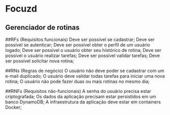 # Focuzd
## Gerenciador de rotinas

##RFs (Requisitos funcionais)
 Deve ser possível se cadastrar;
 Deve ser possível se autenticar;
 Deve ser possível obter o perfil de um usuário logado;
 Deve ser possível o usuário obter seu histórico de rotina;
 Deve ser possível o usuário realizar tarefas;
 Deve ser possível validar tarefas;
 Deve ser possível solicitar nova rotina;
 
##RNs (Regras de negócio)
 O usuário não deve poder se cadastrar com um e-mail duplicado;
 O usuário deve validar todas tarefas para iniciar uma nova rotina;
 O usuário não pode fazer duas ou mais rotinas no mesmo dia;

##RNFs (Requisitos não-funcionais)
 A senha do usuário precisa estar criptografada;
 Os dados da aplicação precisam estar persistidos em um banco DynamoDB;
 A infraestrutura da aplicação deve estar em containers Docker;
